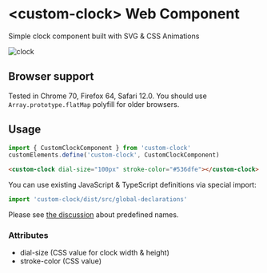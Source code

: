 # &lt;custom-clock&gt; Web Component

Simple clock component built with SVG & CSS Animations

![clock](https://github.com/svr93/custom-clock/raw/master/img.gif)

## Browser support

Tested in Chrome 70, Firefox 64, Safari 12.0. You should use `Array.prototype.flatMap` polyfill for older browsers.

## Usage

```ts
import { CustomClockComponent } from 'custom-clock'
customElements.define('custom-clock', CustomClockComponent)
```

```html
<custom-clock dial-size="100px" stroke-color="#536dfe"></custom-clock>
```

You can use existing JavaScript & TypeScript definitions via special import:

```ts
import 'custom-clock/dist/src/global-declarations'
```

Please see [the discussion](https://twitter.com/treshugart/status/1072812098541957120) about predefined names.

### Attributes

- dial-size (CSS value for clock width & height)
- stroke-color (CSS value)
